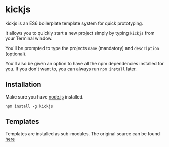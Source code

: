 # kickjs

kickjs is an ES6 boilerplate template system for quick prototyping.

It allows you to quickly start a new project simply by typing `kickjs` from your Terminal window.

You'll be prompted to type the projects `name` (mandatory) and `description` (optional).

You'll also be given an option to have all the npm dependencies installed for you. If you don't want to, you can always run `npm install` later.

## Installation
Make sure you have [node.js](http://nodejs.org/) installed.
```shell
npm install -g kickjs
```

## Templates
Templates are installed as sub-modules. The original source can be found [here](https://github.com/andrevenancio/kickjs-templates)
